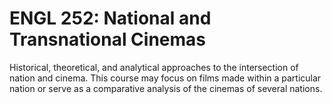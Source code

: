 # ENGL 252: National and Transnational Cinemas

Historical, theoretical, and analytical approaches to the intersection of nation and cinema. This course may focus on films made within a particular nation or serve as a comparative analysis of the cinemas of several nations.